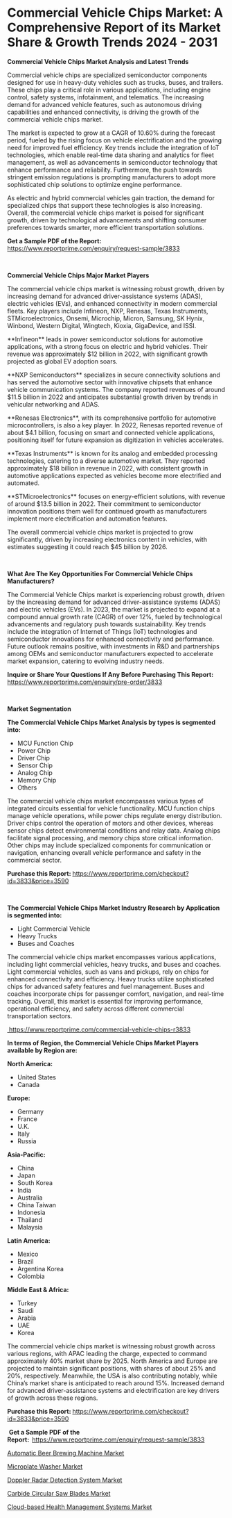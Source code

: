 <p><h1>Commercial Vehicle Chips Market: A Comprehensive Report of its Market Share & Growth Trends 2024 - 2031</h1></p><p><strong>Commercial Vehicle Chips Market Analysis and Latest Trends</strong></p>
<p><p>Commercial vehicle chips are specialized semiconductor components designed for use in heavy-duty vehicles such as trucks, buses, and trailers. These chips play a critical role in various applications, including engine control, safety systems, infotainment, and telematics. The increasing demand for advanced vehicle features, such as autonomous driving capabilities and enhanced connectivity, is driving the growth of the commercial vehicle chips market.</p><p>The market is expected to grow at a CAGR of 10.60% during the forecast period, fueled by the rising focus on vehicle electrification and the growing need for improved fuel efficiency. Key trends include the integration of IoT technologies, which enable real-time data sharing and analytics for fleet management, as well as advancements in semiconductor technology that enhance performance and reliability. Furthermore, the push towards stringent emission regulations is prompting manufacturers to adopt more sophisticated chip solutions to optimize engine performance.</p><p>As electric and hybrid commercial vehicles gain traction, the demand for specialized chips that support these technologies is also increasing. Overall, the commercial vehicle chips market is poised for significant growth, driven by technological advancements and shifting consumer preferences towards smarter, more efficient transportation solutions.</p></p>
<p><strong>Get a Sample PDF of the Report:&nbsp;</strong> <a href="https://www.reportprime.com/enquiry/request-sample/3833">https://www.reportprime.com/enquiry/request-sample/3833</a></p>
<p>&nbsp;</p>
<p><strong>Commercial Vehicle Chips Major Market Players</strong></p>
<p><p>The commercial vehicle chips market is witnessing robust growth, driven by increasing demand for advanced driver-assistance systems (ADAS), electric vehicles (EVs), and enhanced connectivity in modern commercial fleets. Key players include Infineon, NXP, Renesas, Texas Instruments, STMicroelectronics, Onsemi, Microchip, Micron, Samsung, SK Hynix, Winbond, Western Digital, Wingtech, Kioxia, GigaDevice, and ISSI.</p><p>**Infineon** leads in power semiconductor solutions for automotive applications, with a strong focus on electric and hybrid vehicles. Their revenue was approximately $12 billion in 2022, with significant growth projected as global EV adoption soars. </p><p>**NXP Semiconductors** specializes in secure connectivity solutions and has served the automotive sector with innovative chipsets that enhance vehicle communication systems. The company reported revenues of around $11.5 billion in 2022 and anticipates substantial growth driven by trends in vehicular networking and ADAS.</p><p>**Renesas Electronics**, with its comprehensive portfolio for automotive microcontrollers, is also a key player. In 2022, Renesas reported revenue of about $4.1 billion, focusing on smart and connected vehicle applications, positioning itself for future expansion as digitization in vehicles accelerates.</p><p>**Texas Instruments** is known for its analog and embedded processing technologies, catering to a diverse automotive market. They reported approximately $18 billion in revenue in 2022, with consistent growth in automotive applications expected as vehicles become more electrified and automated.</p><p>**STMicroelectronics** focuses on energy-efficient solutions, with revenue of around $13.5 billion in 2022. Their commitment to semiconductor innovation positions them well for continued growth as manufacturers implement more electrification and automation features.</p><p>The overall commercial vehicle chips market is projected to grow significantly, driven by increasing electronics content in vehicles, with estimates suggesting it could reach $45 billion by 2026.</p></p>
<p>&nbsp;</p>
<p><strong>What Are The Key Opportunities For Commercial Vehicle Chips Manufacturers?</strong></p>
<p><p>The Commercial Vehicle Chips market is experiencing robust growth, driven by the increasing demand for advanced driver-assistance systems (ADAS) and electric vehicles (EVs). In 2023, the market is projected to expand at a compound annual growth rate (CAGR) of over 12%, fueled by technological advancements and regulatory push towards sustainability. Key trends include the integration of Internet of Things (IoT) technologies and semiconductor innovations for enhanced connectivity and performance. Future outlook remains positive, with investments in R&D and partnerships among OEMs and semiconductor manufacturers expected to accelerate market expansion, catering to evolving industry needs.</p></p>
<p><strong>Inquire or Share Your Questions If Any Before Purchasing This Report:</strong> <a href="https://www.reportprime.com/enquiry/pre-order/3833">https://www.reportprime.com/enquiry/pre-order/3833</a></p>
<p>&nbsp;</p>
<p><strong>Market Segmentation</strong></p>
<p><strong>The Commercial Vehicle Chips Market Analysis by types is segmented into:</strong></p>
<p><ul><li>MCU Function Chip</li><li>Power Chip</li><li>Driver Chip</li><li>Sensor Chip</li><li>Analog Chip</li><li>Memory Chip</li><li>Others</li></ul></p>
<p><p>The commercial vehicle chips market encompasses various types of integrated circuits essential for vehicle functionality. MCU function chips manage vehicle operations, while power chips regulate energy distribution. Driver chips control the operation of motors and other devices, whereas sensor chips detect environmental conditions and relay data. Analog chips facilitate signal processing, and memory chips store critical information. Other chips may include specialized components for communication or navigation, enhancing overall vehicle performance and safety in the commercial sector.</p></p>
<p><strong>Purchase this Report:&nbsp;</strong><a href="https://www.reportprime.com/checkout?id=3833&price=3590">https://www.reportprime.com/checkout?id=3833&price=3590</a></p>
<p>&nbsp;</p>
<p><strong>The Commercial Vehicle Chips Market Industry Research by Application is segmented into:</strong></p>
<p><ul><li>Light Commercial Vehicle</li><li>Heavy Trucks</li><li>Buses and Coaches</li></ul></p>
<p><p>The commercial vehicle chips market encompasses various applications, including light commercial vehicles, heavy trucks, and buses and coaches. Light commercial vehicles, such as vans and pickups, rely on chips for enhanced connectivity and efficiency. Heavy trucks utilize sophisticated chips for advanced safety features and fuel management. Buses and coaches incorporate chips for passenger comfort, navigation, and real-time tracking. Overall, this market is essential for improving performance, operational efficiency, and safety across different commercial transportation sectors.</p></p>
<p><a href="https://www.reportprime.com/commercial-vehicle-chips-r3833">&nbsp;https://www.reportprime.com/commercial-vehicle-chips-r3833</a></p>
<p><strong>In terms of Region, the Commercial Vehicle Chips Market Players available by Region are:</strong></p>
<p>
    <p> <strong> North America: </strong>
        <ul>
            <li>United States</li>
            <li>Canada</li>
        </ul>
        </p> 
    <p> <strong> Europe: </strong>
        <ul>
            <li>Germany</li>
            <li>France</li>
            <li>U.K.</li>
            <li>Italy</li>
            <li>Russia</li>
        </ul>
        </p> 
    <p> <strong> Asia-Pacific: </strong>
        <ul>
            <li>China</li>
            <li>Japan</li>
            <li>South Korea</li>
            <li>India</li>
            <li>Australia</li>
            <li>China Taiwan</li>
            <li>Indonesia</li>
            <li>Thailand</li>
            <li>Malaysia</li>
        </ul>
        </p> 
    <p> <strong> Latin America: </strong>
        <ul>
            <li>Mexico</li>
            <li>Brazil</li>
            <li>Argentina Korea</li>
            <li>Colombia</li>
        </ul>
        </p> 
    <p> <strong> Middle East & Africa: </strong>
        <ul>
            <li>Turkey</li>
            <li>Saudi</li>
            <li>Arabia</li>
            <li>UAE</li>
            <li>Korea</li>
        </ul>
    </p>
    </p>
<p><p>The commercial vehicle chips market is witnessing robust growth across various regions, with APAC leading the charge, expected to command approximately 40% market share by 2025. North America and Europe are projected to maintain significant positions, with shares of about 25% and 20%, respectively. Meanwhile, the USA is also contributing notably, while China’s market share is anticipated to reach around 15%. Increased demand for advanced driver-assistance systems and electrification are key drivers of growth across these regions.</p></p>
<p><strong>Purchase this Report: </strong><a href="https://www.reportprime.com/checkout?id=3833&price=3590">https://www.reportprime.com/checkout?id=3833&price=3590</a></p>
<p>&nbsp;<strong>Get a Sample PDF of the Report:&nbsp;&nbsp;</strong><a href="https://www.reportprime.com/enquiry/request-sample/3833">https://www.reportprime.com/enquiry/request-sample/3833</a></p>
<p><strong></strong></p>
<p><p><a href="https://www.linkedin.com/pulse/charting-future-comprehensive-analysis-global-automatic-v5rfc?trackingId=ND4KM6JeQlWEL9db6f8ZLA%3D%3D">Automatic Beer Brewing Machine Market</a></p><p><a href="https://www.linkedin.com/pulse/future-trends-global-microplate-washer-market-insights-analysis-ewx2c?trackingId=xtdf%2FZJ6Qj61FZJHvuOZ%2BQ%3D%3D">Microplate Washer Market</a></p><p><a href="https://issuu.com/reportprime-2/docs/doppler-radar-detection-system-mark_fb6e637df00de9">Doppler Radar Detection System Market</a></p><p><a href="https://www.linkedin.com/pulse/carbide-circular-saw-blades-market-industry-trends-forecast-umyac?trackingId=YqZmvEwESNOqTFkSMVvBCQ%3D%3D">Carbide Circular Saw Blades Market</a></p><p><a href="https://issuu.com/reportprime-2/docs/cloud-based-health-management-syste_a5b398fb728c44">Cloud-based Health Management Systems Market</a></p></p>